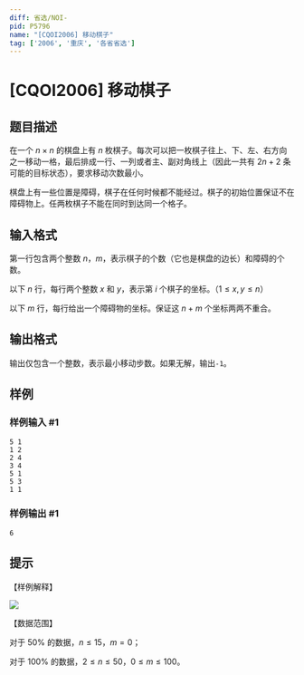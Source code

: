 ```yaml
---
diff: 省选/NOI-
pid: P5796
name: "[CQOI2006] 移动棋子"
tag: ['2006', '重庆', '各省省选']
---
```

# [CQOI2006] 移动棋子
## 题目描述

在一个 $n\times n$ 的棋盘上有 $n$ 枚棋子。每次可以把一枚棋子往上、下、左、右方向之一移动一格，最后排成一行、一列或者主、副对角线上（因此一共有 $2n+2$ 条可能的目标状态），要求移动次数最小。

棋盘上有一些位置是障碍，棋子在任何时候都不能经过。棋子的初始位置保证不在障碍物上。任两枚棋子不能在同时到达同一个格子。
　　　　　　
## 输入格式

第一行包含两个整数 $n$，$m$，表示棋子的个数（它也是棋盘的边长）和障碍的个数。

以下 $n$ 行，每行两个整数 $x$ 和 $y$，表示第 $i$ 个棋子的坐标。（$1\le x,y\le n$）

以下 $m$ 行，每行给出一个障碍物的坐标。保证这 $n+m$ 个坐标两两不重合。
## 输出格式

输出仅包含一个整数，表示最小移动步数。如果无解，输出`-1`。
## 样例

### 样例输入 #1
```
5 1
1 2
2 4
3 4
5 1
5 3
1 1
```
### 样例输出 #1
```
6

```
## 提示

【样例解释】

![](https://cdn.luogu.com.cn/upload/image_hosting/qs93n3f7.png)

【数据范围】

对于 $50\%$ 的数据，$n\le 15$，$m=0$；

对于 $100\%$ 的数据，$2\le n\le 50$，$0\le m\le 100$。
